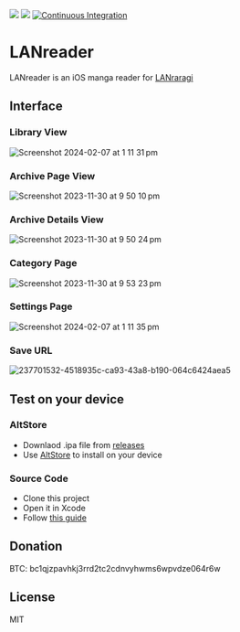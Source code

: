 [<img src="https://img.shields.io/github/downloads/doraemoe/dureader/total.svg">](https://github.com/Doraemoe/DuReader/releases)
[<img src="https://img.shields.io/github/release/doraemoe/dureader.svg?display_name=tag">](https://github.com/Doraemoe/DuReader/releases/latest)
[![Continuous Integration](https://github.com/Doraemoe/DuReader/actions/workflows/ci.yml/badge.svg)](https://github.com/Doraemoe/DuReader/actions/workflows/ci.yml)

# LANreader

LANreader is an iOS manga reader for [LANraragi](https://github.com/Difegue/LANraragi)

## Interface

### Library View

![Screenshot 2024-02-07 at 1 11 31 pm](https://github.com/Doraemoe/LANreader/assets/1129569/3b5f7e23-d9c9-42bd-9a21-c88bb3e0174f)


### Archive Page View

![Screenshot 2023-11-30 at 9 50 10 pm](https://github.com/Doraemoe/DuReader/assets/1129569/28157674-21d4-4bc2-a7fd-2f03d4866975)


### Archive Details View

![Screenshot 2023-11-30 at 9 50 24 pm](https://github.com/Doraemoe/DuReader/assets/1129569/fef75731-b144-41e4-8ba8-736026c2e814)

### Category Page

![Screenshot 2023-11-30 at 9 53 23 pm](https://github.com/Doraemoe/DuReader/assets/1129569/014ecbc2-100a-4bd1-8e52-89fed05bc289)

### Settings Page

![Screenshot 2024-02-07 at 1 11 35 pm](https://github.com/Doraemoe/LANreader/assets/1129569/58ee26d2-5d2a-488a-a2f8-f105379e5139)

### Save URL

![237701532-4518935c-ca93-43a8-b190-064c6424aea5](https://github.com/Doraemoe/DuReader/assets/1129569/e8dab3ba-8eb0-49e6-930e-2c8b2fbd5cad)

## Test on your device

### AltStore

- Downlaod .ipa file from [releases](https://github.com/Doraemoe/DuReader/releases)
- Use [AltStore](https://altstore.io/) to install on your device

### Source Code

- Clone this project
- Open it in Xcode
- Follow [this guide](https://developer.apple.com/documentation/xcode/running-your-app-in-simulator-or-on-a-device)

## Donation

BTC: bc1qjzpavhkj3rrd2tc2cdnvyhwms6wpvdze064r6w

## License

MIT
